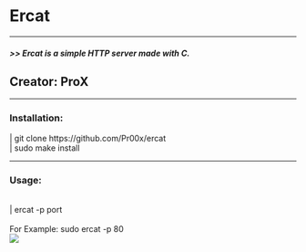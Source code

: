 # Ercat
<hr>
<h5>>> Ercat is a simple HTTP server made with C.</h5>
<h2>Creator: ProX</h2>
<hr>
<h3>Installation:</h3>
| git clone https://github.com/Pr00x/ercat<br>
| sudo make install
<hr>
<h3>Usage:</h3><br>
| ercat -p port<br><br>
For Example: sudo ercat -p 80<br>
<img src="https://i.ibb.co/CvfB39d/ercat.png">
